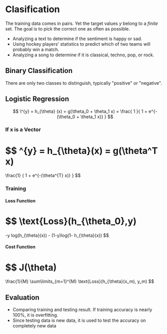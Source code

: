 # Clasification

The training data comes in pairs. Yet the target values $y$ belong to a *finite* set. The goal is to pick the correct one as often as possible.

- Analyzing a text to determine if the sentiment is happy or sad.
- Using hockey players' statistics to predict which of two teams will probably win a match.
- Analyzing a song to determine if it is classical, techno, pop, or rock.

## Binary Classification

There are only two classes to distinguish, typically "positive" or "negative".

## Logistic Regression


$$
\^{y} = h_{\theta} (x) = g(\theta_0 + \theta_1 x) = 
\frac{
    1
}{
    1 + e^{-(\theta_0 + \theta_1 x)}
}
$$

### If x is a Vector

$$
\^{y} = h_{\theta}(x) = g(\theta^T x)
= 
\frac{1}
{
    1 + e^{-(\theta^{T} x)}
}
$$

### Training

#### Loss Function
$$
\text{Loss}(h_{\theta_0},y)
=
-y 
log(h_{\theta}(x)) - (1-y)log(1- h_{\theta}(x))
$$

#### Cost Function

$$
J(\theta)
=
\frac{1}{M}
\sum\limits_{m=1}^{M}
\text{Loss}(h_{\theta}(x_m), y_m)
$$

## Evaluation

- Comparing training and testing result. If training accuracy is nearly 100%, it is overfitting.
- Since testing data is new data, it is used to test the accuracy on completely new data

